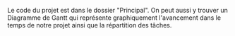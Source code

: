 Le code du projet est dans le dossier "Principal".
On peut aussi y trouver un Diagramme de Gantt qui représente graphiquement l'avancement dans le temps de notre projet ainsi que la répartition des tâches.